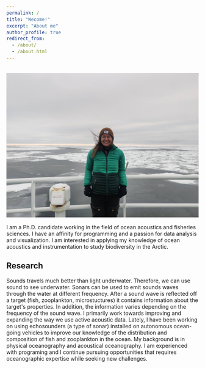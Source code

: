 ```yaml
---
permalink: /
title: "Wecome!"
excerpt: "About me"
author_profile: true
redirect_from: 
  - /about/
  - /about.html
---
```


<br/><img src='/images/BarentsSea_me.jpg'>

I am a Ph.D. candidate working in the field of ocean acoustics and fisheries sciences. I have an affinity for programming and a passion for data analysis and visualization. I am interested in applying my knowledge of ocean acoustics and instrumentation to study biodiversity in the Arctic.


Research
------
Sounds travels much better than light underwater. Therefore, we can use sound to see underwater. Sonars can be used to emit sounds waves through the water at different frequency. After a sound wave is reflected off a target (fish, zooplankton, microstuctures) it contains information about the target's properties. In addition, the information varies depending on the frequency of the sound wave. I primarily work towards improving and expanding the way we use active acoustic data. Lately, I have been working on using echosounders (a type of sonar) installed on autonomous ocean-going vehicles to improve our knowledge of the distribution and composition of fish and zooplankton in the ocean. My background is in physical oceanography and acoustical oceanography. I am experienced with programing and I continue pursuing opportunities that requires oceanographic expertise while seeking new challenges.



